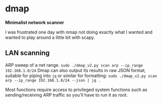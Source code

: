 # dmap
**Minimalist network scanner**

I was frustrated one day with nmap not doing exactly what I wanted and wanted to play around a little bit with scapy.

## LAN scanning
ARP sweep of a net range.
`sudo ./dmap_v2.py scan arp --ip_range 192.168.1.0/24`
Dmap can also output its results in raw JSON format, suitable for piping into `jq` or similar for formatting:
`sudo ./dmap_v2.py scan arp --ip_range 192.168.1.0/24 --json | jq .`

Most functions require access to privileged system functions such as sending/receiving ARP traffic so you'll have to run it as root.
